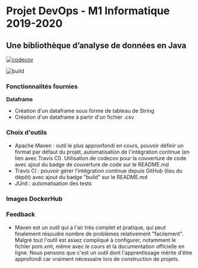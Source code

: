 # Projet DevOps - M1 Informatique 2019-2020
## Une bibliothèque d’analyse de données en Java


[![codecov](https://codecov.io/gh/ViroFire/ProjetDevops/branch/develop/graph/badge.svg?token=Q7TUFZY53B)](https://codecov.io/gh/ViroFire/ProjetDevops)

![build](https://travis-ci.com/ViroFire/ProjetDevops.svg?token=FXtNVbUpNMLYMFx4sVxD&branch=develop)


 
### Fonctionnalités fournies
**Dataframe**
- Création d'un dataframe sous forme de tableau de String
- Création d'un dataframe à partir d'un fichier .csv


### Choix d'outils
- Apache Maven : outil le plus appronfondi en cours, pouvoir définir un format par défaut du projet, automatisation de l'intégration continue (en lien avec Travis CI). Utilisation de codecov pour la couverture de code avec ajout du badge de couverture de code sur le README.md
- Travis CI : pouvoir gérer l'intégration continue depuis GitHub (lieu du dépôt) avec ajout du badge "build" sur le README.md
- JUnit : automatisation des tests


### Images DockerHub


### Feedback
- Maven est un outil qui a l'air très complet et pratique, qui peut finalement résoudre nombre de problèmes relativement "facilement". Malgré tout l'outil est assez compliqué à configurer, notamment le fichier pom.xml, même avec le cours et la documentation officielle en ligne. Nous pensons que c'est un outil dont l'apprentissage mérite d'être approfondi car vraiment nécessaire lors de construction de projets.
